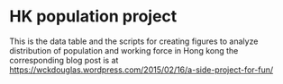 # HK population project

This is the data table and the scripts for creating figures to analyze distribution of population and working force in Hong kong the corresponding blog post is at https://wckdouglas.wordpress.com/2015/02/16/a-side-project-for-fun/
